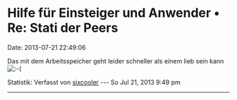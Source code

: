 Hilfe für Einsteiger und Anwender • Re: Stati der Peers
=======================================================

Date: 2013-07-21 22:49:06

Das mit dem Arbeitsspeicher geht leider schneller als einem lieb sein
kann
![:-(](http://forum.yacy-websuche.de/images/smilies/icon_e_sad.gif "Sad")

Statistik: Verfasst von
[sixcooler](http://forum.yacy-websuche.de/memberlist.php?mode=viewprofile&u=274)
--- So Jul 21, 2013 9:49 pm

------------------------------------------------------------------------
